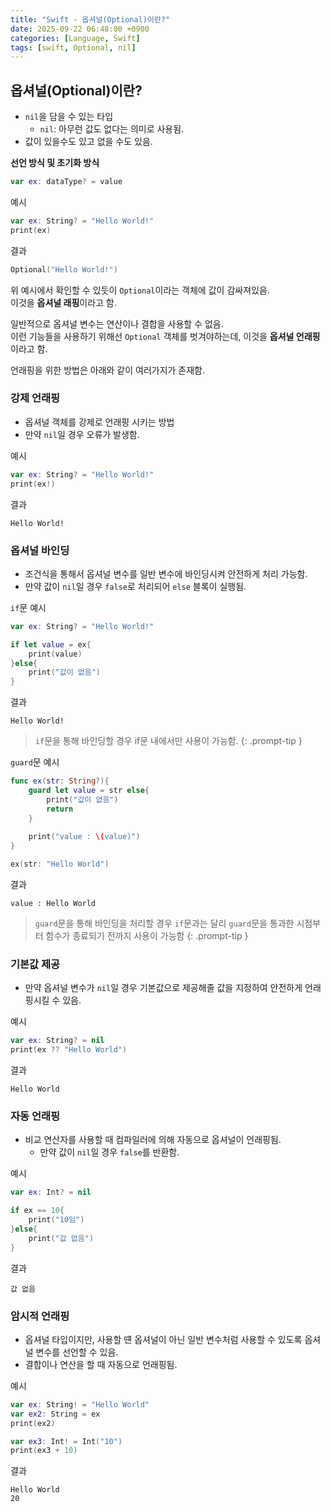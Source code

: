 ```yaml
---
title: "Swift - 옵셔널(Optional)이란?"
date: 2025-09-22 06:48:00 +0900
categories: [Language, Swift]
tags: [swift, Optional, nil]
---
```


## **옵셔널(Optional)이란?**
- `nil`을 담을 수 있는 타입
  - `nil`: 아무런 값도 없다는 의미로 사용됨.
- 값이 있을수도 있고 없을 수도 있음.

**선언 방식 및 초기화 방식**
```swift
var ex: dataType? = value
```

예시
```swift
var ex: String? = "Hello World!"
print(ex)
```

결과
```swift
Optional("Hello World!")
```

위 예시에서 확인할 수 있듯이 `Optional`이라는 객체에 값이 감싸져있음.<br>
이것을 **옵셔널 래핑**이라고 함.

일반적으로 옵셔널 변수는 연산이나 결합을 사용할 수 없음.<br>
이런 기능들을 사용하기 위해선 `Optional` 객체를 벗겨야하는데, 이것을 **옵셔널 언래핑**이라고 함.

언래핑을 위한 방법은 아래와 같이 여러가지가 존재함.

### **강제 언래핑**
- 옵셔널 객체를 강제로 언래핑 시키는 방법
- 만약 `nil`일 경우 오류가 발생함.

예시
```swift
var ex: String? = "Hello World!"
print(ex!)
```

결과
```
Hello World!
```

### **옵셔널 바인딩**
- 조건식을 통해서 옵셔널 변수를 일반 변수에 바인딩시켜 안전하게 처리 가능함.
- 만약 값이 `nil`일 경우 `false`로 처리되어 `else` 블록이 실행됨.

`if`문 예시
```swift
var ex: String? = "Hello World!"

if let value = ex{
    print(value)
}else{
    print("값이 없음")
}
```

결과
```
Hello World!
```

> `if`문을 통해 바인딩할 경우 if문 내에서만 사용이 가능함.
{: .prompt-tip }

`guard`문 예시
```swift
func ex(str: String?){
    guard let value = str else{
        print("값이 없음")
        return
    }
    
    print("value : \(value)")
}

ex(str: "Hello World")
```

결과
```
value : Hello World
```

> `guard`문을 통해 바인딩을 처리할 경우 `if`문과는 달리 `guard`문을 통과한 시점부터 함수가 종료되기 전까지 사용이 가능함
{: .prompt-tip }

### **기본값 제공**
- 만약 옵셔널 변수가 `nil`일 경우 기본값으로 제공해줄 값을 지정하여 안전하게 언래핑시킬 수 있음.

예시
```swift
var ex: String? = nil
print(ex ?? "Hello World")
```

결과
```
Hello World
```

### **자동 언래핑**
- 비교 연산자를 사용할 때 컴파일러에 의해 자동으로 옵셔널이 언래핑됨.
  - 만약 값이 `nil`일 경우 `false`를 반환함.

예시
```swift
var ex: Int? = nil

if ex == 10{
    print("10임")
}else{
    print("값 없음")
}
```

결과
```
값 없음
```

### **암시적 언래핑**
- 옵셔널 타입이지만, 사용할 떈 옵셔널이 아닌 일반 변수처럼 사용할 수 있도록 옵셔널 변수를 선언할 수 있음.
- 결합이나 연산을 할 때 자동으로 언래핑됨.

예시
```swift
var ex: String! = "Hello World"
var ex2: String = ex
print(ex2)

var ex3: Int! = Int("10")
print(ex3 + 10)
```

결과
```
Hello World
20
```